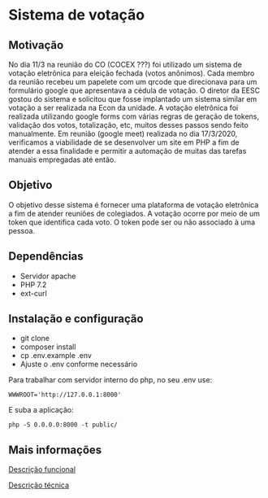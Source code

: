 # Sistema de votação

## Motivação
No dia 11/3 na reunião do CO (COCEX ???) foi utilizado um sistema de votação eletrônica para eleição fechada (votos anônimos). Cada membro da reunião recebeu um papelete com um qrcode que direcionava para um formulário google que apresentava a cédula de votação. O diretor da EESC gostou do sistema e solicitou que fosse implantado um sistema similar em votação a ser realizada na Econ da unidade. A votação eletrônica foi realizada utilizando google forms com várias regras de geração de tokens, validação dos votos, totalização, etc, muitos desses passos sendo feito manualmente. Em reunião (google meet) realizada no dia 17/3/2020, verificamos a viabilidade de se desenvolver um site em PHP a fim de atender a essa finalidade e permitir a automação de muitas das tarefas manuais empregadas até então.

## Objetivo

O objetivo desse sistema é fornecer uma plataforma de votação eletrônica a fim de atender reuniões de colegiados. A votação ocorre por meio de um token que identifica cada voto. O token pode ser ou não associado à uma pessoa.

## Dependências

* Servidor apache
* PHP 7.2
* ext-curl

## Instalação e configuração

* git clone
* composer install
* cp .env.example .env
* Ajuste o .env conforme necessário

Para trabalhar com servidor interno do php, no seu .env use:

    WWWROOT='http://127.0.0.1:8000'

E suba a aplicação:

    php -S 0.0.0.0:8000 -t public/

## Mais informações

[Descrição funcional](doc/descricao_funcional.md)

[Descrição técnica](doc/descricao_tecnica.md)

